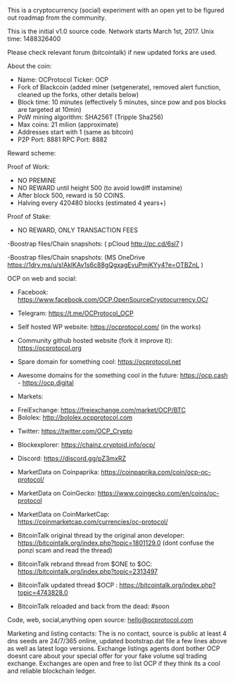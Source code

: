 This is a cryptocurrency (social) experiment with an open yet to be figured out roadmap from the community.

This is the initial v1.0 source code. Network starts March 1st, 2017. Unix time: 1488326400

Please check relevant forum (bitcointalk) if new updated forks are used.

About the coin:

- Name: OCProtocol Ticker: OCP
- Fork of Blackcoin (added miner (setgenerate), removed alert function, cleaned up the forks, other details below)
- Block time: 10 minutes (effectively 5 minutes, since pow and pos blocks are targeted at 10min)
- PoW mining algorithm: SHA256T (Tripple Sha256)
- Max coins: 21 milion (approximate)
- Addresses start with 1 (same as bitcoin)
- P2P Port: 8881 RPC Port: 8882

Reward scheme:

Proof of Work:
- NO PREMINE
- NO REWARD until height 500 (to avoid lowdiff instamine)
- After block 500, reward is 50 COINS.
- Halving every 420480 blocks (estimated 4 years+)

Proof of Stake:
- NO REWARD, ONLY TRANSACTION FEES

-Boostrap files/Chain snapshots: ( pCloud http://pc.cd/6sl7 )

-Boostrap files/Chain snapshots: (MS OneDrive https://1drv.ms/u/s!AklKAv1s6c88gQgxagEvuPmjKYy4?e=OTBZnL )

OCP on web and social:

- Facebook: https://www.facebook.com/OCP.OpenSourceCryptocurrency.OC/

- Telegram: https://t.me/OCProtocol_OCP

- Self hosted WP website: https://ocprotocol.com/ (in the works)

- Community github hosted website (fork it improve it): https://ocprotocol.org

- Spare domain for something cool: https://ocprotocol.net

- Awesome domains for the something cool in the  future: https://ocp.cash - https://ocp.digital

- Markets: 

* FreiExchange: https://freiexchange.com/market/OCP/BTC
* Bololex: http://bololex.ocpprotocol.com

- Twitter: https://twitter.com/OCP_Crypto

- Blockexplorer: https://chainz.cryptoid.info/ocp/ 

- Discord: https://discord.gg/pZ3mxRZ

- MarketData on Coinpaprika: https://coinpaprika.com/coin/ocp-oc-protocol/

- MarketData on CoinGecko: https://www.coingecko.com/en/coins/oc-protocol

- MarketData on CoinMarketCap: https://coinmarketcap.com/currencies/oc-protocol/

- BitcoinTalk original thread by the original anon developer: https://bitcointalk.org/index.php?topic=1801129.0 (dont confuse the ponzi scam and read the thread)

- BitcoinTalk rebrand thread from $ONE to $OC: https://bitcointalk.org/index.php?topic=2313497

- BitcoinTalk updated thread $OCP :  https://bitcointalk.org/index.php?topic=4743828.0

- BitcoinTalk reloaded and back from the dead: #soon


Code, web, social,anything open source: hello@ocprotocol.com

Marketing and listing contacts: The is no contact, source is public at least 4 dns seeds are 24/7/365 online, updated bootstrap.dat file a few lines above as well as latest logo versions. Exchange listings agents dont bother OCP doesnt care about your special offer for your fake volume sql trading exchange. Exchanges are open and free to list OCP if they think its a cool and reliable blockchain ledger.





